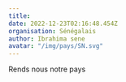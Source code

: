 ```yaml
---
title: 
date: 2022-12-23T02:16:48.454Z
organisation: Sénégalais
author: Ibrahima sene
avatar: "/img/pays/SN.svg"
---
```


Rends nous notre pays